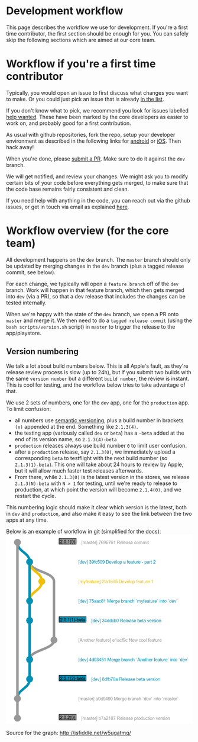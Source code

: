 # Development workflow

This page describes the workflow we use for development. If you're a first time contributor, the first section should be enough for you. You can safely skip the following sections which are aimed at our core team.

# Workflow if you're a first time contributor

Typically, you would open an issue to first discuss what changes you want to make. Or you could just pick an issue that is already [in the list](https://github.com/mapswipe/mapswipe/issues).

If you don't know what to pick, we recommend you look for issues labelled [help wanted](https://github.com/mapswipe/mapswipe/issues?q=is%3Aissue+is%3Aopen+label%3A%22help+wanted%22). These have been marked by the core developers as easier to work on, and probably good for a first contribution.

As usual with github repositories, fork the repo, setup your developer environment as described in the following links for [android](develop-android) or [iOS](develop-ios). Then hack away!

When you're done, please [submit a PR](https://github.com/mapswipe/mapswipe/compare). Make sure to do it against the `dev` branch.

We will get notified, and review your changes. We might ask you to modify certain bits of your code before everything gets merged, to make sure that the code base remains fairly consistent and clean.

If you need help with anything in the code, you can reach out via the github issues, or get in touch via email as explained [here](https://mapswipe.org/get-involved.html).

# Workflow overview (for the core team)

All development happens on the `dev` branch. The `master` branch should only be updated by merging changes in the `dev` branch (plus a tagged release commit, see below).

For each change, we typically will open a `feature branch` off of the `dev` branch. Work will happen in that feature branch, which then gets merged into `dev` (via a PR), so that a dev release that includes the changes can be tested internally.

When we're happy with the state of the `dev` branch, we open a PR onto `master` and merge it. We then need to do a `tagged release commit` (using the `bash scripts/version.sh` script) in `master` to trigger the release to the app/playstore.

## Version numbering

We talk a lot about build numbers below. This is all Apple's fault, as they're release review process is slow (up to 24h), but if you submit two builds with the same `version number` but a different `build number`, the review is instant. This is cool for testing, and the workflow below tries to take advantage of that.

We use 2 sets of numbers, one for the `dev` app, one for the `production` app. To limit confusion:
- all numbers use [semantic versioning](https://semver.org/), plus a build number in brackets `(x)` appended at the end. Something like `2.1.3(4)`.
- the testing app (variously called `dev` or `beta`) has a `-beta` added at the end of its version name, so `2.1.3(4)-beta`
- `production` releases always use build number `0` to limit user confusion.
- after a `production` release, say `2.1.3(0)`, we immediately upload a corresponding `beta` to testflight with the next build number (so `2.1.3(1)-beta`). This one will take about 24 hours to review by Apple, but it will allow much faster test releases afterwards.
- From there, while `2.1.3(0)` is the latest version in the stores, we release `2.1.3(N)-beta` with `N > 1` for testing, until we're ready to release to production, at which point the version will become `2.1.4(0)`, and we restart the cycle.

This numbering logic should make it clear which version is the latest, both in `dev` and `production`, and also make it easy to see the link between the two apps at any time.

Below is an example of workflow in git (simplified for the docs):
![Git workflow example](git_workflow_example.png)

Source for the graph: http://jsfiddle.net/w5ugatmq/
